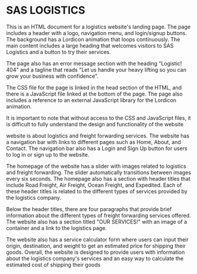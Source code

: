 #  SAS LOGISTICS
This is an HTML document for a logistics website's landing page. The page includes a header with a logo, navigation menu, and login/signup buttons. The background has a Lordicon animation that loops continuously. The main content includes a large heading that welcomes visitors to SAS Logistics and a button to try their services.

The page also has an error message section with the heading "Logistic! 404" and a tagline that reads "Let us handle your heavy lifting so you can grow your business with confidence".

The CSS file for the page is linked in the head section of the HTML, and there is a JavaScript file linked at the bottom of the page. The page also includes a reference to an external JavaScript library for the Lordicon animation.

It is important to note that without access to the CSS and JavaScript files, it is difficult to fully understand the design and functionality of the website

website is about logistics and freight forwarding services. The website has a navigation bar with links to different pages such as Home, About, and Contact. The navigation bar also has a Login and Sign Up button for users to log in or sign up to the website.

The homepage of the website has a slider with images related to logistics and freight forwarding. The slider automatically transitions between images every six seconds. The homepage also has a section with header titles that include Road Freight, Air Freight, Ocean Freight, and Expedited. Each of these header titles is related to the different types of services provided by the logistics company.

Below the header titles, there are four paragraphs that provide brief information about the different types of freight forwarding services offered. The website also has a section titled "OUR SERVICES!" with an image of a container and a link to the logistics page.

The website also has a service calculator form where users can input their origin, destination, and weight to get an estimated price for shipping their goods. Overall, the website is designed to provide users with information about the logistics company's services and an easy way to calculate the estimated cost of shipping their goods
